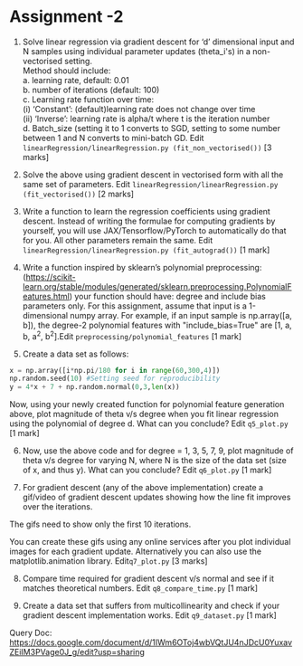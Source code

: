 # Assignment -2
1. Solve linear regression via gradient descent for ‘d’ dimensional input and N samples using individual parameter updates
(theta_i's) in a non-vectorised setting.\
  Method should include: \
    a. learning rate, default: 0.01 \
    b. number of iterations (default: 100) \
    c. Learning rate function over time: \
      (i) ‘Constant’: (default)learning rate does not change over time \
      (ii) ‘Inverse’: learning rate is alpha/t where t is the iteration number \
    d. Batch_size (setting it to 1 converts to SGD, setting to some number between 1 and N converts to mini-batch GD. 
     Edit `linearRegression/linearRegression.py (fit_non_vectorised())` [3 marks]
  
2. Solve the above using gradient descent in vectorised form with all the same set of parameters. Edit `linearRegression/linearRegression.py (fit_vectorised())` [2 marks]

3. Write a function to learn the regression coefficients using gradient descent. Instead of writing the formulae for computing gradients by yourself, you will use JAX/Tensorflow/PyTorch to automatically do that for you. All other parameters remain the same. Edit `linearRegression/linearRegression.py (fit_autograd())` [1 mark]


4. Write a function inspired by sklearn’s polynomial preprocessing: (https://scikit-learn.org/stable/modules/generated/sklearn.preprocessing.PolynomialFeatures.html) your function should have: degree and include bias parameters only. For this assignment, assume that input is a 1-dimensional numpy array.  For example, if an input sample is  np.array([a, b]), the degree-2 polynomial features with "include_bias=True" are [1, a, b, a<sup>2</sup>, b<sup>2</sup>].Edit
`preprocessing/polynomial_features` [1 mark]

5. Create a data set as follows: 
```python
x = np.array([i*np.pi/180 for i in range(60,300,4)]) 
np.random.seed(10) #Setting seed for reproducibility 
y = 4*x + 7 + np.random.normal(0,3,len(x)) 
```
Now, using your newly created function for polynomial feature generation above, plot magnitude of theta v/s degree when you fit
linear regression using the polynomial of degree d. What can you conclude? Edit `q5_plot.py` [1 mark] 


6. Now, use the above code and for degree = 1, 3, 5, 7, 9, plot magnitude of theta v/s degree for varying N, where N is the size of
the data set (size of x, and thus y). What can you conclude? Edit `q6_plot.py` [1 mark]


7. For gradient descent (any of the above implementation) create a gif/video of gradient descent updates showing how the line fit improves over the iterations.

The gifs need to show only the first 10 iterations. 

You can create these gifs using any online services after you plot individual images for each gradient update.
Alternatively you can also use the matplotlib.animation library. Edit`q7_plot.py` [3 marks]


8. Compare time required for gradient descent v/s normal and see if it matches theoretical numbers. Edit `q8_compare_time.py`
[1 mark]

9. Create a data set that suffers from multicollinearity and check if your gradient descent implementation works. Edit
`q9_dataset.py` [1 mark]


Query Doc: https://docs.google.com/document/d/1IWm6OToj4wbVQtJU4nJDcU0YuxavZEiIM3PVage0J_g/edit?usp=sharing
